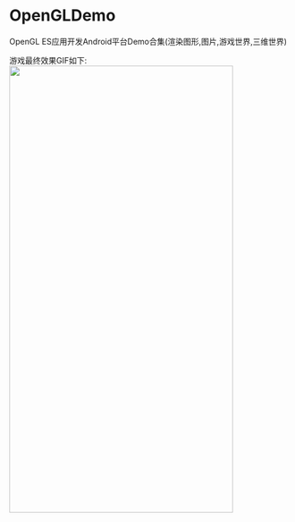# OpenGLDemo
OpenGL ES应用开发Android平台Demo合集(渲染图形,图片,游戏世界,三维世界)

游戏最终效果GIF如下:
<img width="400" height="800" src="https://github.com/OMGyan/OpenGLDemo/blob/master/airhockeytouch/screen/qhvdb-jxdjf.gif"/>
